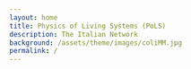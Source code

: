```yaml
---
layout: home
title: Physics of Living Systems (PoLS)
description: The Italian Network
background: /assets/theme/images/coliMM.jpg
permalink: /
---
```



